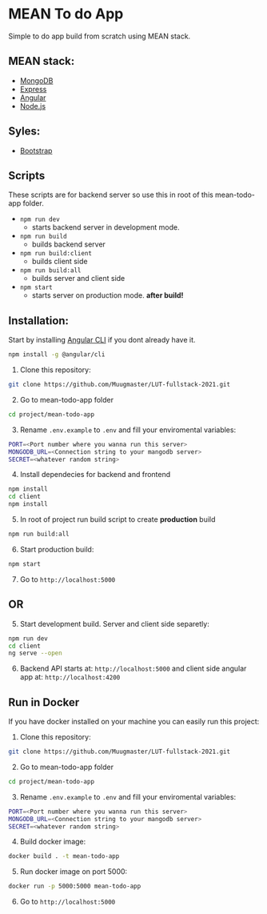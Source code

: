 # MEAN To do App

Simple to do app build from scratch using MEAN stack.

## MEAN stack:

- [MongoDB](https://www.mongodb.com/)
- [Express](https://expressjs.com/)
- [Angular](https://angular.io/)
- [Node.js](https://nodejs.org/en/)

## Syles:

- [Bootstrap](https://getbootstrap.com/)

## Scripts

These scripts are for backend server so use this in root of this mean-todo-app folder.

- `npm run dev`
  - starts backend server in development mode.
- `npm run build`
  - builds backend server
- `npm run build:client`
  - builds client side
- `npm run build:all`
  - builds server and client side
- `npm start`
  - starts server on production mode. **after build!**

## Installation:

Start by installing [Angular CLI](https://angular.io/cli) if you dont already have it.

```sh
npm install -g @angular/cli
```

1. Clone this repository:

```sh
git clone https://github.com/Muugmaster/LUT-fullstack-2021.git
```

2. Go to mean-todo-app folder

```sh
cd project/mean-todo-app
```

3. Rename `.env.example` to `.env` and fill your enviromental variables:

```sh
PORT=<Port number where you wanna run this server>
MONGODB_URL=<Connection string to your mangodb server>
SECRET=<whatever random string>
```

4. Install dependecies for backend and frontend

```sh
npm install
cd client
npm install
```

5. In root of project run build script to create **production** build

```sh
npm run build:all
```

6. Start production build:

```sh
npm start
```

7. Go to `http://localhost:5000`

## OR

5. Start development build. Server and client side separetly:

```sh
npm run dev
cd client
ng serve --open
```

6. Backend API starts at: `http://localhost:5000` and client side angular app at: `http://localhost:4200`

## Run in Docker

If you have docker installed on your machine you can easily run this project:

1. Clone this repository:

```sh
git clone https://github.com/Muugmaster/LUT-fullstack-2021.git
```

2. Go to mean-todo-app folder

```sh
cd project/mean-todo-app
```

3. Rename `.env.example` to `.env` and fill your enviromental variables:

```sh
PORT=<Port number where you wanna run this server>
MONGODB_URL=<Connection string to your mangodb server>
SECRET=<whatever random string>
```

4. Build docker image:

```sh
docker build . -t mean-todo-app
```

5. Run docker image on port 5000:

```sh
docker run -p 5000:5000 mean-todo-app
```

6. Go to `http://localhost:5000`
